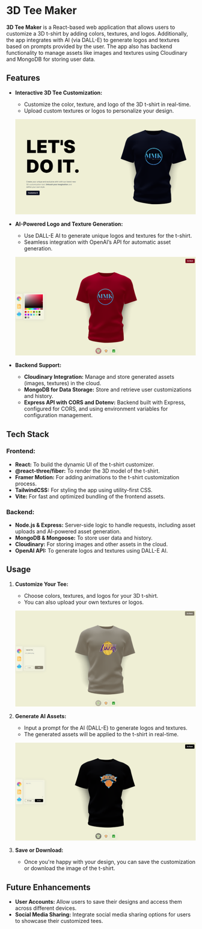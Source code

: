 # 3D Tee Maker

**3D Tee Maker** is a React-based web application that allows users to customize a 3D t-shirt by adding colors, textures, and logos. Additionally, the app integrates with AI (via DALL-E) to generate logos and textures based on prompts provided by the user. The app also has backend functionality to manage assets like images and textures using Cloudinary and MongoDB for storing user data.

## Features

- **Interactive 3D Tee Customization:**
  - Customize the color, texture, and logo of the 3D t-shirt in real-time.
  - Upload custom textures or logos to personalize your design.

  ![Homepage](assets/homepage.png)

- **AI-Powered Logo and Texture Generation:**
  - Use DALL-E AI to generate unique logos and textures for the t-shirt.
  - Seamless integration with OpenAI’s API for automatic asset generation.

  ![Color Change](assets/color-change.png)

- **Backend Support:**
  - **Cloudinary Integration:** Manage and store generated assets (images, textures) in the cloud.
  - **MongoDB for Data Storage:** Store and retrieve user customizations and history.
  - **Express API with CORS and Dotenv:** Backend built with Express, configured for CORS, and using environment variables for configuration management.

## Tech Stack

### Frontend:
- **React:** To build the dynamic UI of the t-shirt customizer.
- **@react-three/fiber:** To render the 3D model of the t-shirt.
- **Framer Motion:** For adding animations to the t-shirt customization process.
- **TailwindCSS:** For styling the app using utility-first CSS.
- **Vite:** For fast and optimized bundling of the frontend assets.

### Backend:
- **Node.js & Express:** Server-side logic to handle requests, including asset uploads and AI-powered asset generation.
- **MongoDB & Mongoose:** To store user data and history.
- **Cloudinary:** For storing images and other assets in the cloud.
- **OpenAI API:** To generate logos and textures using DALL-E AI.

## Usage

1. **Customize Your Tee:**
   - Choose colors, textures, and logos for your 3D t-shirt.
   - You can also upload your own textures or logos.
   
   ![Logo Change](assets/logo-change.png)

2. **Generate AI Assets:**
   - Input a prompt for the AI (DALL-E) to generate logos and textures.
   - The generated assets will be applied to the t-shirt in real-time.

   ![AI Prompt](assets/ai-prompt.png)

3. **Save or Download:**
   - Once you're happy with your design, you can save the customization or download the image of the t-shirt.

## Future Enhancements

- **User Accounts:** Allow users to save their designs and access them across different devices.
- **Social Media Sharing:** Integrate social media sharing options for users to showcase their customized tees.
